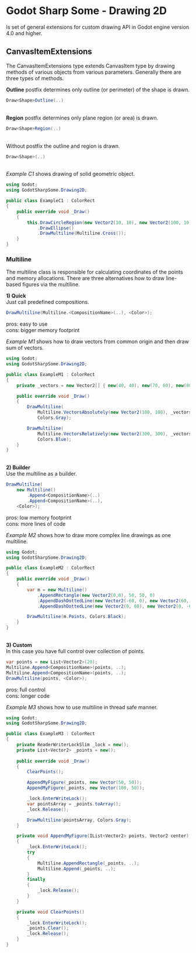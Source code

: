 # Godot Sharp Some - Drawing 2D

Is set of general extensions for custom drawing API in Godot engine version 4.0 and higher.  

## CanvasItemExtensions

The CanvasItemExtensions type extends CanvasItem type by drawing methods of various objects from various parameters.
Generally there are three types of methods.

**Outline** postfix determines only outline (or perimeter) of the shape is drawn.

```cs
Draw<Shape>Outline(..)
```

\
**Region** postfix determines only plane region (or area) is drawn.

```cs
Draw<Shape>Region(..)
```

\
Without postfix the outline and region is drawn.

```cs
Draw<Shape>(..)
```

\
_Example C1_ shows drawing of solid geometric object.  

```cs
using Godot;
using GodotSharpSome.Drawing2D;

public class ExampleC1 : ColorRect
{
    public override void _Draw()
    {
        this.DrawCircleRegion(new Vector2(10, 10), new Vector2(100, 10), new Vector2(10, 100), Colors.Black)
            .DrawEllipse()
            .DrawMultiline(Multiline.Cross());
    }
}
```

### Multiline

The multiline class is responsible for calculating coordinates of the points and memory allocations.
There are three alternatives how to draw line-based figures via the multiline.  

**1) Quick**  
Just call predefined compositions.  

```cs
DrawMultiline(Multiline.<CompositionName>(..), <Color>);
```

pros: easy to use  
cons: bigger memory footprint

_Example M1_ shows how to draw vectors from common origin and then draw sum of vectors.  

```cs
using Godot;
using GodotSharpSome.Drawing2D;

public class ExampleM1 : ColorRect
{
    private _vectors = new Vector2[] { new(40, 40), new(70, 60), new(80, 120), new(40, -40), new(0, 30) };

    public override void _Draw()
    {
        DrawMultiline(
            Multiline.VectorsAbsolutely(new Vector2(100, 100), _vectors),
            Colors.Gray);

        DrawMultiline(
            Multiline.VectorsRelatively(new Vector2(300, 300), _vectors),
            Colors.Blue);
    }
}
```

\
**2) Builder**  
Use the multiline as a builder.  

```cs
DrawMultiline(
    new Multiline()
        .Append<CompositionName>(..)
        .Append<CompositionName>(..),
    <Color>);  
```

pros: low memory footprint  
cons: more lines of code  

_Example M2_ shows how to draw more complex line drawings as one multiline.  

```cs
using Godot;
using GodotSharpSome.Drawing2D;

public class ExampleM2 : ColorRect
{
    public override void _Draw()
    {
        var m = new Multiline()
            .AppendRectangle(new Vector2(0,0), 50, 50, 0)
            .AppendDashDottedLine(new Vector2(-60, 0), new Vector2(60, 0))
            .AppendDashDottedLine(new Vector2(0, 60), new Vector2(0, -60));

        DrawMultiline(m.Points, Colors.Black);
    }
}
```

\
**3) Custom**  
In this case you have full control over collection of points.

```cs
var points = new List<Vector2>(20);
Multiline.Append<CompositionName>(points, ..);
Multiline.Append<CompositionName>(points, ..);
DrawMultiline(points, <Color>);
```

pros: full control  
cons: longer code  

_Example M3_ shows how to use multiline in thread safe manner.  

```cs
using Godot;
using GodotSharpSome.Drawing2D;

public class ExampleM3 : ColorRect
{
    private ReaderWriterLockSlim _lock = new();
    private List<Vector2> _points = new();
    
    public override void _Draw()
    {
        ClearPoints();

        AppendMyFigure(_points, new Vector(50, 50));
        AppendMyFigure(_points, new Vector(100, 50));

        _lock.EnterWriteLock();
        var pointsArray = _points.toArray();
        _lock.Release();

        DrawMultiline(pointsArray, Colors.Gray);
    }

    private void AppendMyFigure(IList<Vector2> points, Vector2 center)
    {
        _lock.EnterWriteLock();
        try
        {
            Multiline.AppendRectangle(_points, ..);
            Multiline.Append(_points, ..);
        }
        finally
        {
            _lock.Release();
        }
    }

    private void ClearPoints()
    {
        _lock.EnterWriteLock();
        _points.Clear();
        _lock.Release();
    }
}
```
